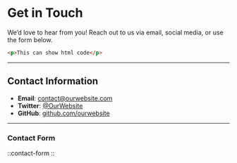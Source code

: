 # Get in Touch

We’d love to hear from you! Reach out to us via email, social media, or use the form below.

```html
<p>This can show html code</p>
```

---

## Contact Information

- **Email**: [contact@ourwebsite.com](mailto:contact@ourwebsite.com)
- **Twitter**: [@OurWebsite](https://twitter.com/ourwebsite)
- **GitHub**: [github.com/ourwebsite](https://github.com/ourwebsite)

---

### Contact Form

::contact-form
::
